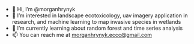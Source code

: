 - 👋 Hi, I’m @morganhrynyk
- 👀 I’m interested in landscape ecotoxicology, uav imagery application in research, and machine learning to map invasive species in wetlands
- 🌱 I’m currently learning about random forest and time series analysis 
- 📫 You can reach me at morganhrynyk.eccc@gmail.com

<!---
morganhrynyk/morganhrynyk is a ✨ special ✨ repository because its `README.md` (this file) appears on your GitHub profile.
You can click the Preview link to take a look at your changes.
--->
